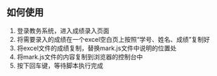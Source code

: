## 如何使用

1. 登录教务系统，进入成绩录入页面
1. 将需要录入的成绩在一个excel空白页上按照“学号、姓名、成绩”复制好
1. 将excel文件的成绩复制，替换mark.js文件中说明的位置处
1. 将mark.js文件的内容复制到浏览器的控制台中
1. 按下回车键，等待脚本执行完成
